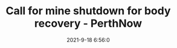 ---
"title": "Call for mine shutdown for body recovery - PerthNow"
"date": "2021-9-18 6:56:0"
"feed_name": "GOOGLENEWSMINING"
"feed_website": "https://news.google.com/search?q=mining%2Bincident&hl=en-US&gl=US&ceid=US:en"
"feed_rss": "https://news.google.com/rss/search?q=mining%2Bincident&hl=en-US&gl=US&ceid=US:en"
"link": "https://www.perthnow.com.au/news/disaster-and-emergency/call-for-mine-shutdown-for-body-recovery-c-3999859"
"file": "_posts/2021-1-1-031e2e81eca5a02eefa30a5a3a21b6a9374119f7.md"
"accident": "1"
"drilling": "0"
"dead": "0"
"injured": "0"
"where": "unknown site"
---